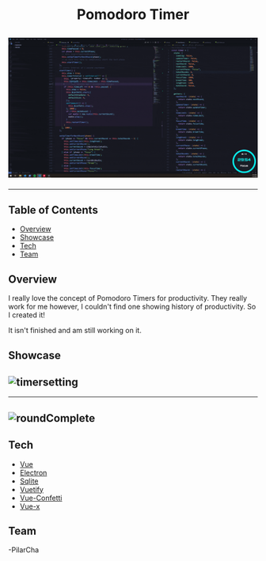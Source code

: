 <div align="center">
 <h1>Pomodoro Timer</h1>
</div>

## ![Pomodoro Timer Demo](public/gifs/mainintro.gif)

---

## Table of Contents

- [Overview](#overview)
- [Showcase](#showcase)
- [Tech](#tech)
- [Team](#core-team)

## Overview

I really love the concept of Pomodoro Timers for productivity. They really work for me however, I couldn't find one showing history of productivity. So I created it!

It isn't finished and am still working on it.

## Showcase

## ![timersetting](public/gifs/timersetting.gif)

---

## ![roundComplete](public/gifs/roundComplete.gif)

## Tech

- [Vue](https://github.com/vuejs)
- [Electron](https://github.com/electron/)
- [Sqlite](https://www.npmjs.com/package/sqlite)
- [Vuetify](https://github.com/vuetifyjs/vuetify)
- [Vue-Confetti](https://github.com/alexandermendes/vue-confetti)
- [Vue-x](https://github.com/vuejs/vuex)

## Team

-PilarCha
